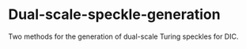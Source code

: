 # Dual-scale-speckle-generation
Two methods for the generation of dual-scale Turing speckles for DIC.
